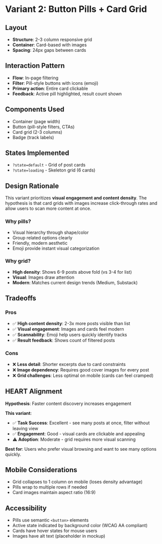 # Variant 2: Button Pills + Card Grid

## Layout
- **Structure**: 2-3 column responsive grid
- **Container**: Card-based with images
- **Spacing**: 24px gaps between cards

## Interaction Pattern
- **Flow**: In-page filtering
- **Filter**: Pill-style buttons with icons (emoji)
- **Primary action**: Entire card clickable
- **Feedback**: Active pill highlighted, result count shown

## Components Used
- Container (page width)
- Button (pill-style filters, CTAs)
- Card grid (2-3 columns)
- Badge (track labels)

## States Implemented
- `?state=default` - Grid of post cards
- `?state=loading` - Skeleton grid (6 cards)

## Design Rationale

This variant prioritizes **visual engagement and content density**. The hypothesis is that card grids with images increase click-through rates and allow users to scan more content at once.

### Why pills?
- Visual hierarchy through shape/color
- Group related options clearly
- Friendly, modern aesthetic
- Emoji provide instant visual categorization

### Why grid?
- **High density**: Shows 6-9 posts above fold (vs 3-4 for list)
- **Visual**: Images draw attention
- **Modern**: Matches current design trends (Medium, Substack)

## Tradeoffs

### Pros
- ✅ **High content density**: 2-3x more posts visible than list
- ✅ **Visual engagement**: Images and cards feel modern
- ✅ **Scannability**: Emoji help users quickly identify tracks
- ✅ **Result feedback**: Shows count of filtered posts

### Cons
- ❌ **Less detail**: Shorter excerpts due to card constraints
- ❌ **Image dependency**: Requires good cover images for every post
- ❌ **Grid challenges**: Less optimal on mobile (cards can feel cramped)

## HEART Alignment

**Hypothesis**: Faster content discovery increases engagement

**This variant**:
- ✅ **Task Success**: Excellent - see many posts at once, filter without leaving view
- ✅ **Engagement**: Good - visual cards are clickable and appealing
- ⚠️ **Adoption**: Moderate - grid requires more visual scanning

**Best for**: Users who prefer visual browsing and want to see many options quickly.

## Mobile Considerations

- Grid collapses to 1 column on mobile (loses density advantage)
- Pills wrap to multiple rows if needed
- Card images maintain aspect ratio (16:9)

## Accessibility

- Pills use semantic `<button>` elements
- Active state indicated by background color (WCAG AA compliant)
- Cards have hover states for mouse users
- Images have alt text (placeholder in mockup)
